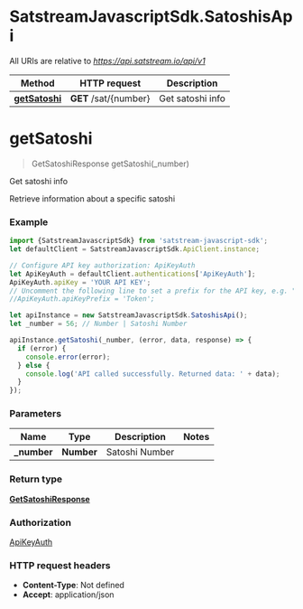 # SatstreamJavascriptSdk.SatoshisApi

All URIs are relative to *https://api.satstream.io/api/v1*

Method | HTTP request | Description
------------- | ------------- | -------------
[**getSatoshi**](SatoshisApi.md#getSatoshi) | **GET** /sat/{number} | Get satoshi info

<a name="getSatoshi"></a>
# **getSatoshi**
> GetSatoshiResponse getSatoshi(_number)

Get satoshi info

Retrieve information about a specific satoshi

### Example
```javascript
import {SatstreamJavascriptSdk} from 'satstream-javascript-sdk';
let defaultClient = SatstreamJavascriptSdk.ApiClient.instance;

// Configure API key authorization: ApiKeyAuth
let ApiKeyAuth = defaultClient.authentications['ApiKeyAuth'];
ApiKeyAuth.apiKey = 'YOUR API KEY';
// Uncomment the following line to set a prefix for the API key, e.g. "Token" (defaults to null)
//ApiKeyAuth.apiKeyPrefix = 'Token';

let apiInstance = new SatstreamJavascriptSdk.SatoshisApi();
let _number = 56; // Number | Satoshi Number

apiInstance.getSatoshi(_number, (error, data, response) => {
  if (error) {
    console.error(error);
  } else {
    console.log('API called successfully. Returned data: ' + data);
  }
});
```

### Parameters

Name | Type | Description  | Notes
------------- | ------------- | ------------- | -------------
 **_number** | **Number**| Satoshi Number | 

### Return type

[**GetSatoshiResponse**](GetSatoshiResponse.md)

### Authorization

[ApiKeyAuth](../README.md#ApiKeyAuth)

### HTTP request headers

 - **Content-Type**: Not defined
 - **Accept**: application/json

